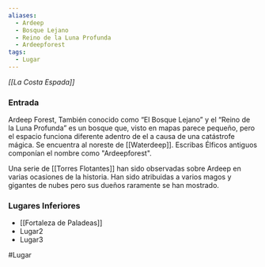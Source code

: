 ```yaml
---
aliases:
  - Ardeep
  - Bosque Lejano
  - Reino de la Luna Profunda
  - Ardeepforest
tags:
  - Lugar
---
```


*[[La Costa Espada]]*

### Entrada
Ardeep Forest, También conocido como “El Bosque Lejano” y el “Reino de la Luna Profunda” es un bosque que, visto en mapas parece pequeño, pero el espacio funciona diferente adentro de el a causa de una catástrofe mágica. Se encuentra al noreste de [[Waterdeep]]. Escribas Élficos antiguos componían el nombre como "Ardeepforest".

Una serie de [[Torres Flotantes]] han sido observadas sobre Ardeep en varias ocasiones de la historia. Han sido atribuidas a varios magos y gigantes de nubes pero sus dueños raramente se han mostrado.


### Lugares Inferiores
- [[Fortaleza de Paladeas]]
- Lugar2
- Lugar3





#Lugar